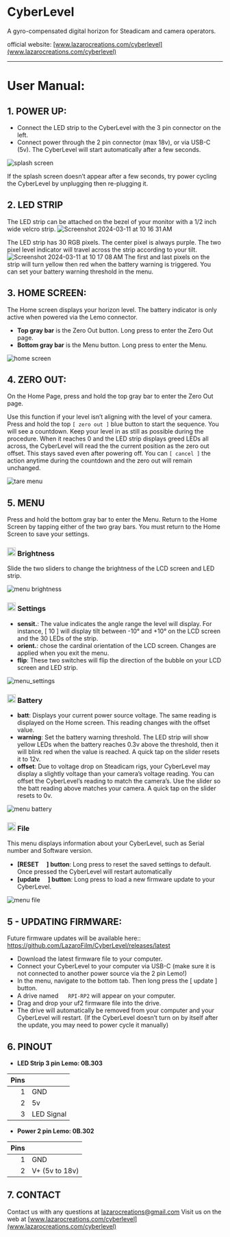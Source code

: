 # CyberLevel
A gyro-compensated digital horizon for Steadicam and camera operators.

official website: [www.lazarocreations.com/cyberlevel](www.lazarocreations.com/cyberlevel)

-----
# User Manual:
## 1. POWER UP:
- Connect the LED strip to the CyberLevel with the 3 pin connector on the left.
- Connect power through the 2 pin connector (max 18v), or via USB-C (5v). The CyberLevel will start automatically after a few seconds.

![splash screen](https://github.com/LazaroFilm/CyberLevel_releases/assets/18351100/da1c6c43-7fa4-4b6c-be02-7c130f806d6c)

If the splash screen doesn’t appear after a few seconds, try power cycling the CyberLevel by unplugging then re-plugging it.

## 2. LED STRIP
The LED strip can be attached on the bezel of your monitor with a 1/2 inch wide velcro strip.
![Screenshot 2024-03-11 at 10 16 31 AM](https://github.com/LazaroFilm/CyberLevel/assets/18351100/e3fcec75-c91b-4217-bcee-7851ae1e7227)

The LED strip has 30 RGB pixels. The center pixel is always purple. The two pixel level indicator will travel across the strip according to your tilt.
![Screenshot 2024-03-11 at 10 17 08 AM](https://github.com/LazaroFilm/CyberLevel/assets/18351100/d1878251-eaf2-45f5-bcc3-ebe423ab7fc9)
The first and last pixels on the strip will turn yellow then red when the battery warning is triggered. You can set your battery warning threshold in the menu. 

## 3. HOME SCREEN:
The Home screen displays your horizon level. The battery indicator is only active when powered via the Lemo connector.
- **Top gray bar** is the Zero Out button. Long press to enter the Zero Out page.
- **Bottom gray bar** is the Menu button. Long press to enter the Menu.

![home screen](https://github.com/LazaroFilm/CyberLevel_releases/assets/18351100/2e5c45fa-7b6a-41f4-8fc7-ff8f7b655da6)

## 4. ZERO OUT:
On the Home Page, press and hold the top gray bar to enter the Zero Out page.

Use this function if your level isn’t aligning with the level of your camera.
Press and hold the top `[ zero out ]` blue button to start the sequence. You will see a countdown. Keep your level in as still as possible during the procedure.
When it reaches 0 and the LED strip displays greed LEDs all across, the CyberLevel will read the the current position as the zero out offset. This stays saved even after powering off.
You can `[ cancel ]` the action anytime during the countdown and the zero out will remain unchanged.

![tare menu](https://github.com/LazaroFilm/CyberLevel_releases/assets/18351100/55e04baf-36d2-468c-9190-b4c43252a6f3)

## 5. MENU
Press and hold the bottom gray bar to enter the Menu.
Return to the Home Screen by tapping either of the two gray bars. 
You must return to the Home Screen to save your settings. 

### <img src="https://raw.githubusercontent.com/FortAwesome/Font-Awesome/6.x/svgs/solid/circle-half-stroke.svg" width="20" height="20">  Brightness
Slide the two sliders to change the brightness of the LCD screen and LED strip.

![menu brightness](https://github.com/LazaroFilm/CyberLevel_releases/assets/18351100/496d5e16-014c-4c57-901e-6de32285107d)

### <img src="https://raw.githubusercontent.com/FortAwesome/Font-Awesome/6.x/svgs/solid/gear.svg" width="20" height="20"> Settings
- **sensit.**: The value indicates the angle range the level will display. For instance, [ 10 ] will display tilt between -10° and +10° on the LCD screen and the 30 LEDs of the strip.
- **orient.**: chose the cardinal orientation of the LCD screen. Changes are applied when you exit the menu. 
- **flip**: These two switches will flip the direction of the bubble on your LCD screen and LED strip.

![menu_settings](https://github.com/LazaroFilm/CyberLevel/assets/18351100/043f49d1-0df1-44c7-b6e4-b0b2e3a714be)

### <img src="https://raw.githubusercontent.com/FortAwesome/Font-Awesome/6.x/svgs/solid/battery-half.svg" width="20" height="20"> Battery

- **batt**: Displays your current power source voltage. The same reading is displayed on the Home screen. This reading changes with the offset value.
- **warning**: Set the battery warning threshold. The LED strip will show yellow LEDs when the battery reaches 0.3v above the threshold, then it will blink red when the value is reached. A quick tap on the slider resets it to 12v.
- **offset**: Due to voltage drop on Steadicam rigs, your CyberLevel may display a slightly voltage than your camera’s voltage reading. You can offset the CyberLevel’s reading to match the camera’s. Use the slider so the batt reading above matches your camera. A quick tap on the slider resets to 0v.

![menu battery](https://github.com/LazaroFilm/CyberLevel_releases/assets/18351100/7859ac10-4eca-4b57-bbbf-8076ff9f7598)

### <img src="https://raw.githubusercontent.com/FortAwesome/Font-Awesome/6.x/svgs/solid/file.svg" width="20" height="20">  File
This menu displays information about your CyberLevel, such as Serial number and Software version.
- **[RESET <img src="https://raw.githubusercontent.com/FortAwesome/Font-Awesome/6.x/svgs/solid/triangle-exclamation.svg" width="15" height="15">] button**: Long press to reset the saved settings to default. Once pressed the CyberLevel will restart automatically
- **[update <img src="https://raw.githubusercontent.com/FortAwesome/Font-Awesome/6.x/svgs/solid/download.svg" width="15" height="15">] button**: Long press to load a new firmware update to your CyberLevel.

![menu file](https://github.com/LazaroFilm/CyberLevel_releases/assets/18351100/884600d8-76b0-4e61-89da-3c5eb88c02de)

## 5 - UPDATING FIRMWARE:
Future firmware updates will be available here::
https://github.com/LazaroFilm/CyberLevel/releases/latest

- Download the latest firmware file to your computer.
- Connect your CyberLevel to your computer via USB-C (make sure it is not connected to another power source via the 2 pin Lemo!)
- In the menu, navigate to the bottom tab. Then long press the [ update ] button.
- A drive named <img src="https://raw.githubusercontent.com/FortAwesome/Font-Awesome/6.x/svgs/solid/hard-drive.svg" width="15" height="15"> `RPI-RP2` will appear on your computer.
- Drag and drop your uf2 firmware file into the drive.
- The drive will automatically be removed from your computer and your CyberLevel will restart.
(If the CyberLevel doesn’t turn on by itself after the update, you may need to power cycle it manually)


## 6. PINOUT

- **LED Strip 3 pin Lemo: 0B.303**

| Pins |            |
| ---: | ---------- |
|    1 | GND        |
|    2 | 5v         |
|    3 | LED Signal |


- **Power 2 pin Lemo: 0B.302**

| Pins |                |
| ---: | -------------- |
|    1 | GND            |
|    2 | V+ (5v to 18v) |



## 7. CONTACT

Contact us with any questions at lazarocreations@gmail.com
Visit us on the web at [www.lazarocreations.com/cyberlevel](www.lazarocreations.com/cyberlevel)
